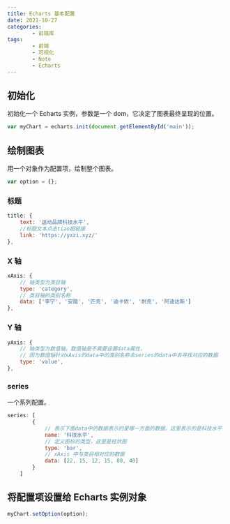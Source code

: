 ```yaml
---
title: Echarts 基本配置
date: 2021-10-27
categories:
        - 前端库
tags:
        - 前端
        - 可视化
        - Note
        - Echarts
---
```


## 初始化

初始化一个 Echarts 实例，参数是一个 dom，它决定了图表最终呈现的位置。

```js
var myChart = echarts.init(document.getElementById('main'));
```

## 绘制图表

用一个对象作为配置项，绘制整个图表。

```js
var option = {};
```

### 标题

```JavaScript
title: {
    text: '运动品牌科技水平',
    //标题文本点击tiao超链接
    link: 'https://yxzi.xyz/'
},
```

### X 轴

```JavaScript
xAxis: {
    // 轴类型为类目轴
    type: 'category',
    // 类目轴的类别名称
    data: ['李宁', '安踏', '匹克', '迪卡侬', '耐克', '阿迪达斯']
},
```

### Y 轴

```JavaScript
yAxis: {
    // 轴类型为数值轴，数值轴是不需要设置data属性，
    // 因为数值轴针对xAxis的data中的类别名称去series的data中去寻找对应的数据
    type: 'value',
},
```

### series

一个系列配置。

```JavaScript
series: [
        {
            // 表示下面data中的数据表示的是哪一方面的数据，这里表示的是科技水平
            name: '科技水平',
            // 定义图标的类型，这里是柱状图
            type: 'bar',
            // xAxis 中与类目相对应的数据
            data: [22, 15, 12, 15, 80, 40]
        }
    ]
```

## 将配置项设置给 Echarts 实例对象

```javascript
myChart.setOption(option);
```
